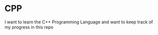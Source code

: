 # CPP
I want to learn the C++ Programming Language and want to keep track of my progress in this repo
